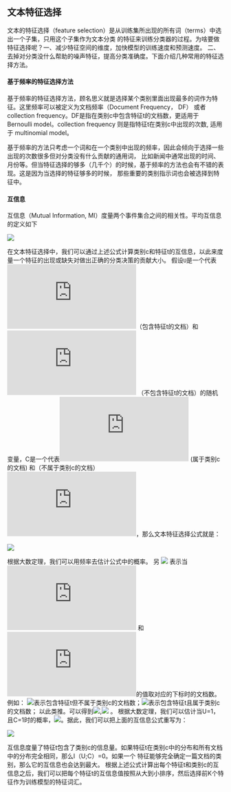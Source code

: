 
## 文本特征选择

文本的特征选择（feature selection）是从训练集所出现的所有词（terms）中选出一个子集，只用这个子集作为文本分类
的特征来训练分类器的过程。为啥要做特征选择呢？一、减少特征空间的维度，加快模型的训练速度和预测速度。
二、去掉对分类没什么帮助的噪声特征，提高分类准确度。下面介绍几种常用的特征选择方法。

#### 基于频率的特征选择方法

基于频率的特征选择方法，顾名思义就是选择某个类别里面出现最多的词作为特征。这里频率可以被定义为文档频率（Document Frequency， DF）
或者collection frequency。DF是指在类别c中包含特征t的文档数，更适用于Bernoulli model。collection frequency 则是指特征t在类别c中出现的次数,
适用于 multinomial model。

基于频率的方法只考虑一个词和在一个类别中出现的频率，因此会倾向于选择一些出现的次数很多但对分类没有什么贡献的通用词，
比如新闻中通常出现的时间、月份等。但当特征选择的够多（几千个）的时候，基于频率的方法也会有不错的表现。这是因为当选择的特征够多的时候，
那些重要的类别指示词也会被选择到特征中。

#### 互信息

互信息（Mutual Information, MI）度量两个事件集合之间的相关性。平均互信息的定义如下

![](http://latex.codecogs.com/gif.latex?I(X;Y)=\sum_{y\in{Y}}\sum_{x\in{X}}p(x,y)log\frac{p\(x,y\)}{p\(x\)p\(y\)})

在文本特征选择中，我们可以通过上述公式计算类别c和特征t的互信息，以此来度量一个特征的出现或缺失对做出正确的分类决策的贡献大小。
假设`U`是一个代表 ![](http://latex.codecogs.com/gif.latex?e_t=1)（包含特征t的文档）和 ![](http://latex.codecogs.com/gif.latex?e_t=0)
（不包含特征t的文档）的随机变量，C是一个代表![](http://latex.codecogs.com/gif.latex?e_c=1) (属于类别c的文档)
和（不属于类别c的文档）![](http://latex.codecogs.com/gif.latex?e_c=0)，那么文本特征选择公式就是：

![](http://latex.codecogs.com/gif.latex?I(U;C)=\sum_{e_t\in\\{1,0\\}}\sum_{e_c\in\\{1,0\\}}P(U=e_t,C=e_c)log_2\frac{p\(U=e_t,C=e_c\)}{p\(U=e_t\)P\(C=e_c\)} )

 根据大数定理，我们可以用频率去估计公式中的概率。
 另 ![](http://latex.codecogs.com/gif.latex?N_{**}) 表示当![](http://latex.codecogs.com/gif.latex?e_t) 和 ![](http://latex.codecogs.com/gif.latex?e_c)的值取对应的下标时的文档数。
 例如： ![](http://latex.codecogs.com/gif.latex?N_{10})表示包含特征t但不属于类别c的文档数；![](http://latex.codecogs.com/gif.latex?N_{11})表示包含特征t且属于类别c的文档数；
 以此类推。可以得到![](http://latex.codecogs.com/gif.latex?N=N_{10}+N_{11}+N_{01}+N_{00}),![](http://latex.codecogs.com/gif.latex?N_{1.}=N_{10}+N_{11}) 。
 根据大数定理，我们可以估计当U=1，且C=1时的概率，![](http://latex.codecogs.com/gif.latex?P(U=1,C=1)=N_{11}/N)。据此，我们可以把上面的互信息公式重写为：
 
 ![](http://latex.codecogs.com/gif.latex?I(U;C)=\frac{N_{11}}{N}log_2\frac{NN_{11}}{N_{1.}N_{.1}}+\frac{N_{01}}{N}log_2\frac{NN_{01}}{N_{0.}N_{.1}}+\frac{N_{10}}{N}log_2\frac{NN_{10}}{N_{1.}N_{.0}}+\frac{N_{00}}{N}log_2\frac{NN_{00}}{N_{0.}N_{.0}} )
 
 互信息度量了特征t包含了类别c的信息量。如果特征t在类别c中的分布和所有文档中的分布完全相同，那么I（U;C）=0。如果一个
 特征能够完全确定一篇文档的类别，那么它的互信息也会达到最大。
 根据上述公式计算出每个特征t和类别c的互信息之后，我们可以把每个特征t的互信息值按照从大到小排序，然后选择前K个特征作为训练模型的特征词汇。
 